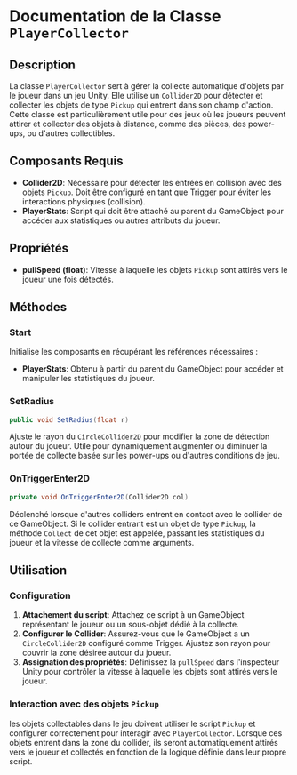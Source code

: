 # Documentation de la Classe `PlayerCollector`

## Description

La classe `PlayerCollector` sert à gérer la collecte automatique d'objets par le joueur dans un jeu Unity. Elle utilise un `Collider2D` pour détecter et collecter les objets de type `Pickup` qui entrent dans son champ d'action. Cette classe est particulièrement utile pour des jeux où les joueurs peuvent attirer et collecter des objets à distance, comme des pièces, des power-ups, ou d'autres collectibles.

## Composants Requis

- **Collider2D**: Nécessaire pour détecter les entrées en collision avec des objets `Pickup`. Doit être configuré en tant que Trigger pour éviter les interactions physiques (collision).
- **PlayerStats**: Script qui doit être attaché au parent du GameObject pour accéder aux statistiques ou autres attributs du joueur.

## Propriétés

- **pullSpeed (float)**: Vitesse à laquelle les objets `Pickup` sont attirés vers le joueur une fois détectés.

## Méthodes

### Start

Initialise les composants en récupérant les références nécessaires :
- **PlayerStats**: Obtenu à partir du parent du GameObject pour accéder et manipuler les statistiques du joueur.

### SetRadius

```csharp
public void SetRadius(float r)
```

Ajuste le rayon du `CircleCollider2D` pour modifier la zone de détection autour du joueur. Utile pour dynamiquement augmenter ou diminuer la portée de collecte basée sur les power-ups ou d'autres conditions de jeu.

### OnTriggerEnter2D

```csharp
private void OnTriggerEnter2D(Collider2D col)
```

Déclenché lorsque d'autres colliders entrent en contact avec le collider de ce GameObject. Si le collider entrant est un objet de type `Pickup`, la méthode `Collect` de cet objet est appelée, passant les statistiques du joueur et la vitesse de collecte comme arguments.

## Utilisation

### Configuration

1. **Attachement du script**: Attachez ce script à un GameObject représentant le joueur ou un sous-objet dédié à la collecte.
2. **Configurer le Collider**: Assurez-vous que le GameObject a un `CircleCollider2D` configuré comme Trigger. Ajustez son rayon pour couvrir la zone désirée autour du joueur.
3. **Assignation des propriétés**: Définissez la `pullSpeed` dans l'inspecteur Unity pour contrôler la vitesse à laquelle les objets sont attirés vers le joueur.

### Interaction avec des objets `Pickup`

les objets collectables dans le jeu doivent utiliser le script `Pickup` et configurer correctement pour interagir avec `PlayerCollector`. Lorsque ces objets entrent dans la zone du collider, ils seront automatiquement attirés vers le joueur et collectés en fonction de la logique définie dans leur propre script.
